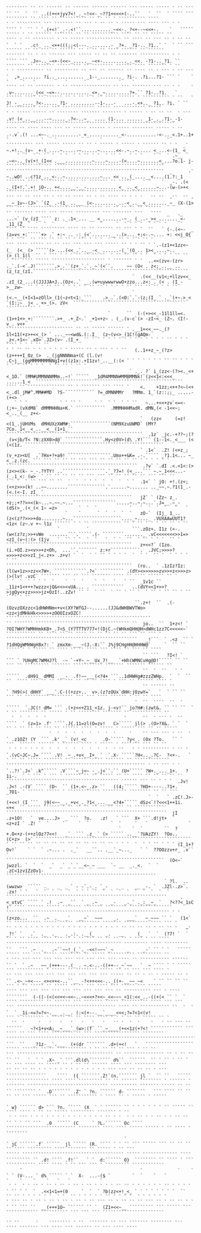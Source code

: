 ```
```````` `` `` `````` `` `````` `````` `````` ``` ````` ````` ` `` ```  `` ``  `  `` ..((+<+jyv7<!_._~!<<-_~??1+<<<+(-..``   `  ``  ` ```` ``` ```````` `` ```` `` `````````` `` `` `` ` `````````` ````
` ` ````````` ``` ``````` `` ``` ` `` `` ` ````` ``` ```` ``` ` `  ```` `  `` ` `.(+<!`_.-.<!``..........._~<<-._?<+--~<<+-.    `   ````` ````` ` `` `````` ``````` `` `` `````````` ```` `` `` ````` ``
```` ` `` ```````` ` `` ````` ````````````` `` ```` `` ``` `` ` `` `` `  ` `   .c!_ .._<++(((;;<(---._.......- _?+. _?1-.._?1..` `  ` `` ``` `````` `` `` ``` `` `````` `` ` `` `` ```` `````` `` ``````
``````` `` ` `` `````` ``` ````` `` `` `` ``````` ``````````` ` `  ```` ``` .J<~.._~<+-(<<~_.....__~<+-........._._<<. -?1-.._?1. ``  ``````` `` ``````` ````` ``` `` ```````` `````` ```` ``````` ` ``
` ` `````````` `` ````````` `` ``` `` `````` `` ```` `` ` ``` ` `` ```  `  ,>_....... ?i.._.......... _1--_........_ ?i-. .?i...?1- ``` `    `          `     `   `           `      `            `    `
```` `` `` ``````` ` `` ``````````````` `` ``` ``````` ``` `` ` `    `   .v~......._(<<_~<+--..........._<+._~.........?+.`` ?1-..?1.   `
`````` ```` `` `````` `` ` `` ` ` `` ```` `````` ` `````````` ` ``   `  J! -__...._?<-....._?1- .........--1-...-   ...-.<+.._ ?1,. ?i. ` `` ``````````` ```` ``` ```````````` ````` ```````````` `````
` ` ````` ````` `` ```````` ``````` ``````` ` ````` ` `` `` ``  ` ``` .v! (<_..__...--~....._.?<-..~_  .... (1-... ...... _1-_._.?1-_-1- ```````````````````````````````````````````````````````````````
```` `` ```` ```` ``` `` ````` `````` ` `````` ```````` ````` ` `` .-.v`.(! ...<~-._..........-_<_..........._<-...........-<-.._<.1+..1+  `            `    `                `                        `
`````````` ``` ````` ````` `` `` ` ````` ` ````` ` `````` `` ` `  _`  ~.+!.._(v~ _+-(_....~.....-~......~......<<-.~..~..... <_...<-(1_ <_
    `  `  ` ` `  `  ` `  ` ` `` ` `  ` `` `   ` ` `    ` `  ` .~__   .~<~.._(v(+!_(I<< .___..........~....~....-(<....~.......<_...?o.1- j- ````````````````` `````````````````````````````````````````
```````````````````````````````````````````````````````````  _      -`   ~..wO! ..c?1z_.._<-..~.............~... << .._(_....__<....(1.?:_1
``````` ```` ````````` ```` `` ``````` `` `````    ` `    `  _-. .(<    ._(I+!.`.+! jO~.. +<....__-__-........... <_ .._<_......~...-(w-(>+< ```````````` ````````````````````` ````````````````````````
``` `` `` ``` `` ` `` `` ```` `` ` `` ```` `` ` ` `   `` ``  -``  `` -__~_1v~-(J>` `(Z_ .-(1_ ..___ (<-........_..-<_..__<_......._~_ (X-(1>  ``` ``` ```````````````````` ``````` `` `` `` `` `` ``````
`` ``````` ```` ``` ````` ````````` ``` ``````` ```   ````  _   ._ ...~`_(v_(zI_```` z: ._.1<_... __ <_.......-~_. (_..-_><_......._<-_11_(Z_ `  `  `  `                 `     `  ` ` ` `  ` ` ` `     `
```` `` ```` ````````` ```` `` `` `````` `` ``` ` `  ``   ` (-.(<~-  _  (z=v<_+:`````+> .` +:~ .. -:_(<`.......__-.(>..._+;<-.~.... +: <<j_O{  ` ` ` `  `` ``` `` `` `` ` ``` ` ` `  ` ` `` ` ` ` `` `
``` ```` ````` `` `` ``` ``` ``` ``` ````` `` ` ` `` ` `.-(z1+<1zz<~ (_  (<_ (> `````(> ...(<<_.`..__-<_ ......-(_`(O_.. 1><_....~..(>_(l_1(l  `` ` ``` ` ` ` `` `` `` ``  ` `` `` `` ` `  ` ` ` ` `` ``
` ``` ```` ````` ```````````````````` ` ``````` ` `  ..<<(zv<-(zr> ._`.(-<`.J!```````.>_.``(z+_`.`._~`(<``.     ~~ (O< . z<;_..__ ..(z_(z_(zI.``````````````````````````````````````````````````````````
                                               `  .(<<__(v1<;+llzv<<_ .zI_(2_...((JJJJA+J..(Oz<..` __.(w+uywwwrwwO+zzo...z<:_. (< . (I_->__zw~  `` ` ` `` `` ` ` ` ` ` `` `` ` ` ` ` `` ``` `` `` ` ` ``
                                               ` (<.~__(+I<1=zOll>_(1(~z<t<1:_```    .>_.`.(<O:`.`-(z;(I_ ` ._`(+~.>_< `(I:;~  j< . +>_(>. zV<  `````````````````````````````````````````` ``````````` `
                                      `      ``  (-(+><<_-11l1ll=<.(1>+1+>_+:````````.>+_ .+_Z~.` _+1<+z~ . (_.(v-c`(> -zI~<_ (Z~. (I!-v_. v<+
````````````````````````` `` `` ````` `````` ` .__1+<<_~~._(?1l<11(+z>+<<_(> ` ..._~~<wd&.(:.I_  (z~(v<>_(1C!(gAQm-_z<.+1<~`.xO>`.JZ>(v~ .(I_+_ `` ` ` ` ` ` ` ` ` ` ` ` ` ` ` `` ` ` ` ```` ` ` ` `` ``
` ` `` `` ` ` ` ` ` ` ` ````` `` ` ``` ` ` ``   (..1++z_~_(?z>(z++++I_Oz_(>  ._(jgNNNNma+(C (l.(v! .C~j__(ggMMMMMMMNNgI+v((z1x:.+I1zv!_..__(:(< ` ` ` ` ` ` ` `` `` ` ` ` ` ` ` `` ` ` `  ` `` `` ` `` `
                                              ` ._. ?` i_(zz<-(?><._<+<_1O.` (MM#UMMNNNMMm..~!` `````  _1dM4MMNN#MMBMMNk!`(z<<1<:<<<_ ......1_<  ```````````````````````````````````````````````````````
```` `` `````````````` `` ` ``````` ``` ```` `    <.    +1zz;<++?<~(<+<_.dl jM#^.MM##MD  ?S-``````````` ?=_dMNNMMr   ?MMm. 1_`(z::;;_ .....-(+<> `
   ` ` `            ` ` `` `     ` `  ` `  ` ` ``   ~...+<<+zv`<=<-(;+~_(vXdM8` dMMMHHNa+K.` ```````````  .MMMHHHMadR. dMN,(< -1<<~;<_.._(__ z+<-
                                                  `   (zz<     (=z!<(1_.jUHVMs  dMHUXzXWM#:```````````````(NM9XzuUWMD` (MY?7Co._1<__<_..__<__(1+1_``
```````````````````````````````````````````````````  .1z` _jc.-+??~;(?_(v<jb/T< ?N:zXX0>d@` ``````````````.Hy<z0V>(d\ .Y!``` (1--1<._<___ (< (<(1z. ````````````````````````````````````````````````````
                                                  ` .1<`  .Z! (<+z_;(v_+z><U[  .`7Hx+?+a9! ````````````````.Umx++&K= .-.````` _?1.1<... ~_ <_.z.(zc. ``` ``` `` `` `` ``` ``` `` `` `` `` `` ` ` ` ` ` `
`````````````````````````````````````````````````  .?v` `.dI .<.<1<:(>(z<><(k- ~_-.?YTY! ..````````````````.`_?7=! (<_...``` ~.~_1<<<...-(_.1_<: (w>  ` `` `` `` `` `` ``` ``` `` `` `` `` `` ``` ``` ``
` ` `  ` `` ``` `` ``  `  `  ` ` `  `  `  `  ` `  .1<` ` jO: +!.(z<;(<+z>>>(k! ..~~........``````````````.`......~....... .._~~.~.?1(1_.-(<.(<-I. zI_ `
```````````````````````````````````````````````   jZ` ` (Zz~ z_. +z;;+??>><(k~...~.~~.~...````````````````.....~..~.~...`.J=__.~_-(dS(>_.(<_(< 1~ =z>        `  `  `            `   `  `  `  `   `   `
     `                `    `      `  `  `  `  `   zO-`  (Ij_ 1_..(z<(z??>>>+do........~...``````````````````...._~...._ .VUXAAwUUT1?<1z< (z~.v +~ l1z `````` ` ` `` ``````````` `` ` `` ` ` ` `` `` ` ``
                   `          `                ```.zOz+. I1z (<-.(w<(z?z;>>+vWe  .......```.`````.(- ````````......._ .vC<<<<<<<>>1=><zI_(v~(:(> (Ijv   `  `` ` `  `  `   `  ` `  ``  ` `` ` ` `  `` `
```````````````````````````````````````````````   z+<<?` (Izo.(i.+OI.z><v>>+z<Oh,  ...``.``````` z:+r```````````.  .JVC;>>>>?=>>>+z<>>zI_j<.z+> .z+v! `  `  ` ` `` ` ` ` `  `  ` `  `` `  ` ` ` `  ` ``
```````````````````````````````````````````````  (ro..  ` .1zIz?Iz:(l(w+1z>>zz<<7W+. ````````````.?<` ````````` .(dY><>>>>>>zv>>+z<>>>z>(>(lv! .vzC` ``````` ``` `` ``` ``````` ```` `` ```` `````` `` `
` `  `  ` ` ` `  `    `  `  `    `  `   `   ` ``  _1v1c ``  _11z+1<+++?wzzz<jQ&<<><vUA... . ````````````   ..(dVY<<1+>>?>jgQy<+zz>>>>jz+OzI!..zZv! `` `  ` ``  ` `` ` `` `  ` `` ` `` `` ` ``  ` `` ` ``
                                                ``.z+!  ``  .(-(OzvzOXzzc<1dHWHNm<+v<(XY?WfGJ--......(JJ&dWHBWVTWo><zz<jdMHkHk<>>>>+zOOOIzxOZC!   ``````````````````````````````````````````````````````
`` ``````` ``````````````````````````````````` ``  jo..  ``  1+z<! `   ?OI?WHY?WMHHmkKB+_.7<S_(Y7TTTV777<!(DjC.~(WHkmQHH@H>dWHc1zz7C<<<<<~`   ``````````` `` ```` `` `` ```` `` `` `` `` `` ``` `` ``` `
`````````````````````````````````````````````````   _!```  ` .<z  `` `   ?1dHQgWMHWgH8x?: ` zmxXm-___~(J.-X:`` J%j9CHgHH@HHHW@`     `  `` ``  ````` ` ` ````` `` ```` `` `` ```` ``` ```` `` ``` `` ````
                                                   `` ```   ?I<! `   ``` ` ?UHgMC?WMHJ?l  -~ `-+Y~_~__Ux_7!__  `+Hh(WMNCvHg@D!````` `` `` ``` `` ````````` ``````` ``````````` ``````` ``````` `````` ``
                                                   ``  `  ``   ` `  `````  .dH91_ dMMI  __-  .f!~~___(<?4+ ```..1dHWHg#zzzZWHp.  `  `  `` ``  ```` ``` `` `` `` ``` `` `` `` ```` ` ``` `` `````` ```` `
                                                   `` `````` ``          ` ?H9(>( dHHY` ___`.C-((+zz+..  v>.(z?zOUx`dHH:jOzwY=`   `  ` `` ``  ``` `` ````````` ```````` ``` ``` ```` `````` ` `` `` ````
                                                `  ``  ````  ``  `  `````  `.JC(! dM= ``` .(+z<<+Z11_<1z. j-<v!`` jo?H#:(zwt&. `` `` ``  ` ` `` ``````` `` ````` ` `` ```````` ``````` `` ``````````` ``
  `  `  `  `  `                             `      ``  ` ``` `  `` ````  ` (z=1> .f' ````.J{.11=zl(O=zv!   C>````` jl(> .(O>?X&. ` `  ` `` ` `` `` `` ``` `` `````` ```` ` ````` ` ````` ``` `` `` `````
                `  `  `  `  `  `  `  `  `     `    `` ``` ``` ` ``  `  ` .z1OZ! (Y  ``` .k' _` (v!_<c      .O-````` ?y<_. (Ox ?To.   `` `  ```  `````` `````` ` `````` ```` ` ````` ` ``````` ``` `` ``
 ` ` ` ` ` ` `  `  `  `  `  `  `  `  `  ` ``   ` ` `````````` ` `` ` `.(vC~JC~.J= ```` .V!  ~_.+v<__I+_ `  `.X- `````?H<.._.?C-  ?<+-.   ` ` `` `` ````` ``````` `` ````` ````` ``````` `` `````````````
```````````````````````````````````````````````````` ` `` ``` ` ` `..?!`.J<` .k^````` .V````~_j<~ -_.j<``.`` (U+````` ?W+._..._1+.   ?1i-.  ` ` ``` ` ``` ` `````` `` `` ````` `` `` ```` `` `` `` `` ``
`````````````````````````````````````````` `````` ``` `` ` ` `  .Jv! .J<! .-(V` ```` (D~  `` (1+.<~_.z> ``   ((4;````` ?HO+----..?1+.   _7O1- ` `````` ````` ` ```````````` ````````` ```````` `` `` ```
                                                     `  `   ` .zC!.J>-(+<<! (I ```  j9(<~~__._+v<_._?1<_...___<?4+````` dSz<`!?<<<1++1i.   <+<  `` ````` `````` ` `` `` `` `` `` `` ``` `` ````````````
````````````````````````````````````````````````````````````  jI .z+1O!   `  ve....J>  _ ```  ?o.   .z!   ` ```  X+ ```.d!jt+  `   <z+zI ` .Z! `  `     `     `  `        `  `     `   `               `
                                          `    `  `        ``  ?+.O<+z-(++zlOz?7<<!   _`  ``` .z_ ` (> ````` ..__`?UAzZY!  ?Oo..   (C+z>  (>` ``````````````````````````````````````````````````````````
` `` `` `` `` `` `` `` `` `` `` `` `` `` ` ` `  `  ` ` `` ` ` ` (I_1+?Ov!`    ` `  ` .~... .  ._`   __``.. .__`_~..._   ` `  ?7OOzzv+r_ .v`` `
```````````````````````````````````````````````````````````  (O<~`  jwzzl. `  `  `  _`  _` _`_`__<~_~ ___  `- __  _._<.  `  `   .zC<1zv1ZzOv1-  ````````````````````````````````````````````````````````
                                                           ` ?l.  ..(wwzw>  ````` ._   _  _ ` - -`.-_. `_-   _ _    __ _-. `  .JZl-.z>`.  .zx! ` `   `  `  `  `  `  ` ` `  `  `  `  `  `  `  `  `  `  `
````````````````````````````````````````````````````````````     .<_xtvC` ```` ` .!  .~  _``  ` _ .~ _   _-   _._` ._:__~_ `   ?<??<_1sC  !` ```` `````` ````` ``````` ``````` ```````` ````````````````
````````````````````````````````````````````````````````````` ` ` (z<zo...  ``  .~  ._  _`   __~`  ~~~    _.   ___`   ~_~~~ `` `   (1<` `` `````````` ````` ````` ````````` ``````` ````````` ```` ``` `
`` ` ` ` ` ` ` ` ` ` ` ` ` ` ` ` ` ` ` ` ` `` `` `` `` ` `` `` `   ~` _?!` `   .`  ._  ._   ._.:. .__(_    _.   __     (_  `  `  (?7! `  ` `` ` `` ```` ```` ``` `` ` `` ``` `` `` `` `` ` ``` ` `` ````
``````````````````````````````````````````` ````````` ```` ````````` ``   ``` .~  ._  .~``~~!_(_`._-<<!~~~`_~     _     _-` `` ` `   ````` ````` ``` ``` ````` ```````` `` ````` `````````` ````````` ``
` ``` ``` ``` ``` ``` ``` ``` ``` ``` ``` ```` `` ``````````` `````` `` `  ` .~   ~~_(+++---.(_ . ~.<-..-((++--_~`~~   `  ~ ```` ` ` ````` ``` `````````` ` ````` `` ```````` ````` `` `` ``` ``` ```` `
`` ``` ``` ``` ``` ``` ``` ``` ``` ``` ````` `` `` ` `` ` ````` `` `     `` .<~_~+<---_<+<++<-..``__ -?<++<<<-.._((+-__~~_~<    ` `` `` `` `` ``` ` `` ````` `` ````` `` `` ``` ```` ``` ````` ``` `````
```` ``` ``` ``` ``` ``` ``` ``` ``` ``` `` `````````` ``` ` ```` ````````  (-((-(<(<<+<~<<~..~<<<+?+<~_<<~~~_<1(:<<_..-((+(< `` `  ` ```` ````````` `` `````` ``` ``````` ````` `````````` ```` ``` ```
``` ````````````````````````````````````` ```` `` ``````````` ``  `  ` `  ` _1i-<=?=?<~.__ _.__. (:<(+--.__`____<<<;?=?<1<(v!              ``` ` ```````` ` ````` `` `` ```` ```` ` ` ` `` `` ````` `` `
  ``  `     `   `   `   `   `   `   `   `` `  `  `    `   ` `` ``` `` ``````   ~?<1+v<A;__~___`_(w>:(f` ``_~____(+<<1z(+?<! ```````````` ``` ```` `` ``` ```` ```````` `` ``` ````````````````` ````````
```````````````````````````````````````````````````````````````````````` ```  ``   _?1z-__`.___  (+(dr ``````` .d+(+<!   `   `````````````````` ````` `````` `` `` ``````````` ` `` `` `` `` ``` ` `` ``
``` ```````````````````````````````````` `` ``````````````` `` ` `` `` `` ``   `  ` ` .X~ _` ```.dl(d\```````` d%``  ``````  `` ` `` ` `` ` `` ``` ```` `` ````` `` ` `` `` `````` ```` ``` ```````` ```
`` `` `` `` ` ` ` ` ` ` ` ` ` ` ` ` ` ``` ``` `` `` `` ` ``` ```````````````    ````  ({ ```````.Z!`(n.``````` jl `  `` ``   ````` ```````````````` ```` ```` ````````` `` `` `````` ```````` ` `````` `
``````` `````````````````````````````` `````````` ``````` ````` `` `` `` ```````` `  .D``````` .Z' ` ?n. `````` d- ```````   ``` ```` `` `` `` `` ``` ````` ``` `` ``````````` ` ```` `` ` ````` ` `````
                                                                                   ` w} `````` d> ``` ?n. ````` (X  ` ` `````` `` ` ` ` ` ` ` `` ````` `` ```` ```` ` `` `` ````` ````````` ``````` ` ``
 ` ` ``` ` ` ` ` ` ` ` ` ` ` ` ` ` ` `` ` `  ` ` `` ` ` `` ` ` `` `` `` ` ` `` ```  .0  ````` (C     ` ?L.`````` Oc ```` `````````````````````````` ```````` ```` ```` ````` ````` ` `` ```` ` ````````
                                            `                                     ` jC ``````.f` `````  jl ````` (R. ```` ` ` `` ``` ````` ``` `` `` `` `` ```` ````````` ```` ``````` `` ````` ` `` ```
````` `````````````````````````````````````` ````` ````````````` ```` ````````` `` .d! ```` .f!``   ` `  d:`````` O}  ```````` `` ```` ` ``` ``````````` ```` ```` ` `` ``` ``` ` ````````` ````````````
     `                                            `             `    `         ` ` (V-... ` d% ````` ` `  X-  ...-($ `        `  `    `   `             `    `    `    `   `   `           `
 ` `  ` ` `` ` `` ` `` ` `` ` `` ` ` ` ` `` `` ` ` ` ` ` ` `` ` ` ` ` ` `` ` `  `  .<<1<1=+(0     `  `  ` ?b(zz<+!_<_ ` ` ` ` ` ` ` `  ``  `` `` ` ` ` ` ` `  ` `  `` ` ` ` ` ` `` ` ` ` `  ` ` ` ` ` `
` ``` `` ` `` ` `` ` `` ` `` ` `` ``` `` ` `` `` `` ``` `` ` `` `` ` ` ` `` ``` ``  __(+++1O~ `````` `` `  (Z1+<<~__ ````````` ``` ````` ``` ```````````` `````````` ``` ``` ``` ```````````````````````
                                                                                    `` ``      `    ```````` ` ``  ``````` `` ``` ``````` ```````` ``` ```` ``````` ``` ```` ``` `````` `` ``` ```` ````
```
